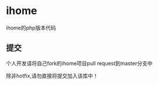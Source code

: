 ihome
=====
ihome的php版本代码

提交
----
个人开发请将自己fork的ihome项目pull request到master分支中

除非hotfix,请勿直接将提交加入该库中！


